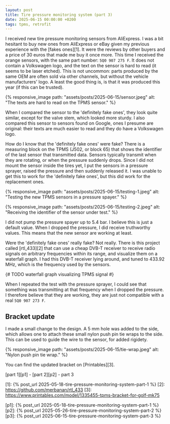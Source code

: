 ```yaml
---
layout: post
title: Tire pressure monitoring system (part 3)
date: 2025-06-15 00:00:00 +0200
tags: tpms, retrofit
---
```

I received new tire pressure monitoring sensors from AliExpress. I was a bit
hesitant to buy new ones from AliExpress or eBay given my previous experience
with the [fakes ones][1]. It were the reviews by other buyers and a price of
30 euros that made me buy it once more. This time I received the orange
sensors, with the same part number: `5Q0 907 275 F`. It does not contain a
Volkswagen logo, and the text on the sensor is hard to read (it seems to be
laser etched). This is not uncommon: parts produced by the same OEM are often
sold via other channels, but without the vehicle manufacturers' logo. A least
the good thing is, is that it was produced this year (if this can be trusted).

{% responsive_image path: "assets/posts/2025-06-15/sensor.jpeg" alt: "The texts are hard to read on the TPMS sensor." %}

When I compared the sensor to the 'definitely fake ones', they look quite
similar, except for the valve stem, which looked more sturdy. I also compared
this sensor to sensors found on Google, ones I presume are original: their
texts are much easier to read and they do have a Volkswagen logo.

How do I know that the 'definitely fake ones' were fake? There is a measuring
block on the TPMS (J502, or block 65) that shows the identifier of the last
sensor that transmitted data. Sensors typically transmit when they are
rotating, or when the pressure suddenly drops. Since I did not mount the sensor
inside the tires yet, I put the sensors in a pressure sprayer, raised the
pressure and then suddenly released it. I was unable to get this to work for
the 'definitely fake ones', but this did work for the replacement ones.

{% responsive_image path: "assets/posts/2025-06-15/testing-1.jpeg" alt: "Testing the new TPMS sensors in a pressure spayer." %}

{% responsive_image path: "assets/posts/2025-06-15/testing-2.jpeg" alt: "Receiving the identifier of the sensor under test." %}

I did not pump the pressure spayer up to 5.4 bar. I believe this is just a
default value. When I dropped the pressure, I did receive truthworthy values.
This means that the new sensor are working at least.

Were the 'definitely fake ones' really fake? Not really. There is this project
called [rtl_433][2] that can use a cheap DVB-T receiver to receive radio
signals on arbitrary frequencies within its range, and visualize them on a
waterfall graph. I had this DVB-T receiver lying around, and tuned to 433.92
MHz, which is the frequency used by the sensors.

{# TODO waterfall graph visualizing TPMS signal #}

When I repeated the test with the pressure sprayer, I could see that something
was transmitting at that frequency when I dropped the pressure. I therefore
believe that they are working, they are just not compatible with a real
`5Q0 907 273 F`.

## Bracket update
I made a small change to the design. A 5 mm hole was added to the side, which
allows one to attach these small nylon push pin tie wraps to the side. This
can be used to guide the wire to the sensor, for added rigidety.

{% responsive_image path: "assets/posts/2025-06-15/tie-wrap.jpeg" alt: "Nylon push pin tie wrap." %}

You can find the updated bracket on [Printables][3].

[part 1][p1] - [part 2][p2] - part 3

[1]: {% post_url 2025-05-18-tire-pressure-monitoring-system-part-1 %}
[2]: https://github.com/merbanan/rtl_433
[3]: https://www.printables.com/model/1335455-tpms-bracket-for-golf-mk75

[p1]: {% post_url 2025-05-18-tire-pressure-monitoring-system-part-1 %}
[p2]: {% post_url 2025-05-26-tire-pressure-monitoring-system-part-2 %}
[p3]: {% post_url 2025-06-15-tire-pressure-monitoring-system-part-3 %}
